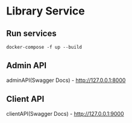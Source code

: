 # Library Service

## Run services

```docker-compose -f up --build```

## Admin API

adminAPI(Swagger Docs) - http://127.0.0.1:8000

## Client API

clientAPI(Swagger Docs) - http://127.0.0.1:9000
